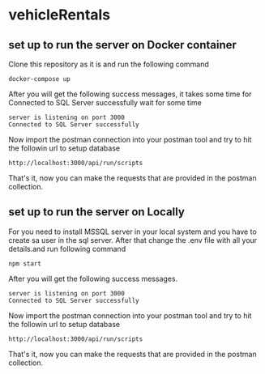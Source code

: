# vehicleRentals

## set up to run the server on Docker container
Clone this repository as it is and run the following command
```
docker-compose up
```
After you will get the following success messages, it takes some time for Connected to SQL Server successfully wait for some time
```
server is listening on port 3000
Connected to SQL Server successfully
```
Now import the postman connection into your postman tool and try to hit the followin url to setup database
```
http://localhost:3000/api/run/scripts
```
That's it, now you can make the requests that are provided in the postman collection.

## set up to run the server on Locally
For you need to install MSSQL server in your local system and you have to create sa user in the sql server. After that change the .env file with all your details.and run following command
```
npm start
```
After you will get the following success messages.
```
server is listening on port 3000
Connected to SQL Server successfully
```
Now import the postman connection into your postman tool and try to hit the followin url to setup database
```
http://localhost:3000/api/run/scripts
```
That's it, now you can make the requests that are provided in the postman collection.
